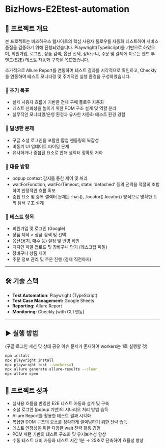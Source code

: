 # BizHows-E2Etest-automation 

## 📌 프로젝트 개요  
본 프로젝트는 비즈하우스 웹사이트의 핵심 사용자 플로우를 자동화 테스트하여 서비스 품질을 검증하기 위해 진행되었습니다.
Playwright(TypeScript)를 기반으로 하였으며, 회원가입, 로그인, 상품 검색, 옵션 선택, 장바구니, 주문 및 결제에 이르는 엔드 투 엔드(E2E) 테스트 자동화 구축을 목표했습니다.

추가적으로 Allure Report를 연동하여 테스트 결과를 시각적으로 확인하고, Checkly를 연동하여 테스트 모니터링 및 주기적인 실행 환경을 구성하였습니다.

### 🔹 **초기 목표**  
- 실제 사용자 흐름에 기반한 전체 구매 플로우 자동화
- 테스트 신뢰성을 높이기 위한 POM 구조 설계 및 역할 분리
- 실무적인 모니터링/운영 환경과 유사한 자동화 테스트 환경 경험

### 🔹 **발생한 문제**  
- 구글 소셜 로그인을 포함한 팝업 핸들링의 복잡성
- 비동기 UI 업데이트 타이밍 문제
- 유사하거나 중첩된 요소로 인해 셀렉터 정확도 저하

### 🔹 **대응 방향**  
- popup context 감지를 통한 제어 및 처리
- waitForFunction, waitForTimeout, state: 'detached' 등의 전략을 적절히 조합하여 안정적인 흐름 확보
- 중첩 요소 및 중복 셀렉터 문제는 :has(), .locator().locator() 방식으로 명확한 트리 탐색 구조 설계

### 🔹 **테스트 항목**  
- 회원가입 및 로그인 (Google)
- 상품 제작 > 상품 검색 및 선택
- 옵션(용지, 매수 등) 설정 및 반영 확인
- 디자인 파일 업로드 및 장바구니 담기 (데스크탑 파일)
- 장바구니 상품 제어
- 주문 정보 관리 및 주문 진행 (결제 직전까지)
---

## 🛠️ 기술 스택  
- **Test Automation:** Playwright (TypeScript)
- **Test Case Management:** Google Sheets  
- **Reporting:** Allure Report  
- **Monitoring:** Checkly (with CLI 연동)

---

## ▶️ 실행 방법  
(구글 로그인 세션 및 상태 공유 이슈 문제가 존재하여 workers는 1로 실행할 것)

```sh
npm install
npx playwright install
npx playwright test --workers=1
npx allure generate allure-results --clean
npx allure open
```


## 📌 프로젝트 성과
- 실사용 흐름을 반영한 E2E 테스트 자동화 설계 및 구축
- 소셜 로그인 (popup 기반)의 시나리오 처리 방법 습득
- Allure Report를 활용한 테스트 결과 시각화
- 복잡한 DOM 구조의 요소를 정확하게 셀렉팅하기 위한 전략 습득
- 테스트 안정성을 위한 다양한 wait 전략 활용 경험
- POM 패턴 기반의 테스트 구조화 및 유지보수성 향상
- 수동 테스트 대비 자동화 테스트 시간 1분 → 25초로 단축하여 효율성 향상

